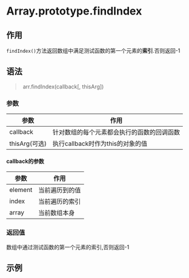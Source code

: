 # Array.prototype.findIndex

## 作用

`findIndex()`方法返回数组中满足测试函数的第一个元素的**索引**.否则返回-1

## 语法

> ​	arr.findIndex(callback[, thisArg])

### 参数

| 参数          | 作用                                       |
| ------------- | ------------------------------------------ |
| callback      | 针对数组的每个元素都会执行的函数的回调函数 |
| thisArg(可选) | 执行callback时作为this的对象的值           |



#### callback的参数

| 参数    | 作用           |
| ------- | -------------- |
| element | 当前遍历到的值 |
| index   | 当前遍历的索引 |
| array   | 当前数组本身   |

### 返回值

数组中通过测试函数的第一个元素的索引,否则返回-1

## 示例

```js

```

